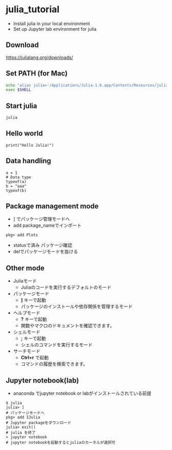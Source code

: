 # julia_tutorial

- Install julia in your local environment
- Set up Jupyter lab environment for julia

## Download

https://julialang.org/downloads/

## Set PATH (for Mac)
```bash
echo "alias julia='/Applications/Julia-1.6.app/Contents/Resources/julia/bin/julia'" >> .zshrc
exec $SHELL
```

## Start julia
```bash
julia
```

## Hello world
```
print("Hello Julia!")
```

## Data handling
```
a = 1
# Data type
typeof(a)
b = "aaa"
typeof(b)
```

## Package management mode
- ] でパッケージ管理モードへ
- add package_nameでインポート

```
pkg> add Plots
```

- statusで済み	パッケージ確認
- delでパッケージモードを抜ける

## Other mode

- Juliaモード
  - Juliaのコードを実行するデフォルトのモード
- パッケージモード
  - **]** キーで起動
  - パッケージのインストールや依存関係を管理するモード
- ヘルプモード
  - **?** キーで起動
  - 関数やマクロのドキュメントを確認できます。
- シェルモード
  - **;** キーで起動
  - シェルのコマンドを実行するモード
- サーチモード
  - **Ctrl+r** で起動
  - コマンドの履歴を検索できます。

## Jupyter notebook(lab)

- anaconda でjupyter notebook or labがインストールされている前提

```
$ julia
julia> ]
# パッケージモードへ 
pkg> add IJulia
# Jupyter packageをダウンロード
julia> exit()
# julia を終了
> jupyter notebook
# jupyter notebookを起動するとjuliaのカーネルが選択可
```



